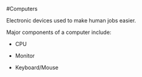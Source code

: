 #Computers

Electronic devices used to make human jobs easier.
Major components of a computer include:
- CPU
- Monitor
- Keyboard/Mouse
